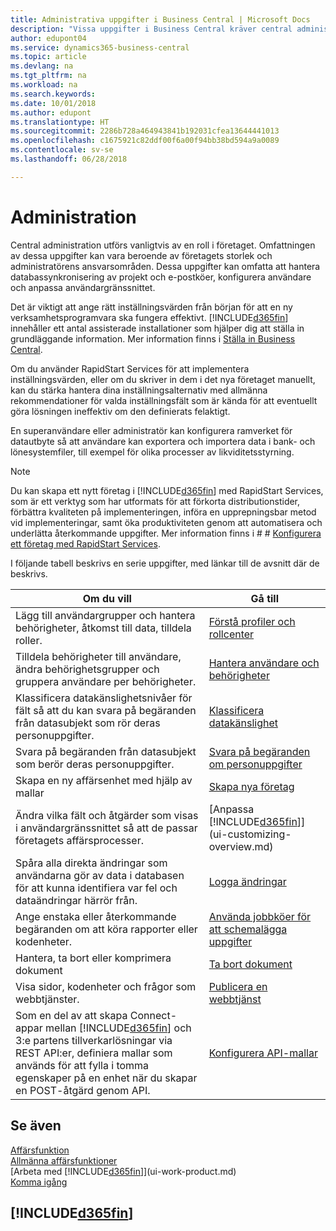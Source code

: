 ```yaml
---
title: Administrativa uppgifter i Business Central | Microsoft Docs
description: "Vissa uppgifter i Business Central kräver central administrering och konfigurering. Se vad de är och lär dig vad du ska göra."
author: edupont04
ms.service: dynamics365-business-central
ms.topic: article
ms.devlang: na
ms.tgt_pltfrm: na
ms.workload: na
ms.search.keywords: 
ms.date: 10/01/2018
ms.author: edupont
ms.translationtype: HT
ms.sourcegitcommit: 2286b728a464943841b192031cfea13644441013
ms.openlocfilehash: c1675921c82ddf00f6a00f94bb38bd594a9a0089
ms.contentlocale: sv-se
ms.lasthandoff: 06/28/2018

---
```

# <a name="administration"></a>Administration
Central administration utförs vanligtvis av en roll i företaget. Omfattningen av dessa uppgifter kan vara beroende av företagets storlek och administratörens ansvarsområden. Dessa uppgifter kan omfatta att hantera databassynkronisering av projekt och e-postköer, konfigurera användare och anpassa användargränssnittet.  

Det är viktigt att ange rätt inställningsvärden från början för att en ny verksamhetsprogramvara ska fungera effektivt. [!INCLUDE[d365fin](includes/d365fin_md.md)] innehåller ett antal assisterade installationer som hjälper dig att ställa in grundläggande information. Mer information finns i [Ställa in Business Central](setup.md).

Om du använder RapidStart Services för att implementera inställningsvärden, eller om du skriver in dem i det nya företaget manuellt, kan du stärka hantera dina inställningsalternativ med allmänna rekommendationer för valda inställningsfält som är kända för att eventuellt göra lösningen ineffektiv om den definierats felaktigt.  

En superanvändare eller administratör kan konfigurera ramverket för datautbyte så att användare kan exportera och importera data i bank- och lönesystemfiler, till exempel för olika processer av likviditetsstyrning.

> [!NOTE]
> Du kan skapa ett nytt företag i [!INCLUDE[d365fin](includes/d365fin_md.md)] med RapidStart Services, som är ett verktyg som har utformats för att förkorta distributionstider, förbättra kvaliteten på implementeringen, införa en upprepningsbar metod vid implementeringar, samt öka produktiviteten genom att automatisera och underlätta återkommande uppgifter. Mer information finns i # # [Konfigurera ett företag med RapidStart Services](admin-set-up-a-company-with-rapidstart.md).

I följande tabell beskrivs en serie uppgifter, med länkar till de avsnitt där de beskrivs.   

|**Om du vill**|**Gå till**|  
|------------|-------------|  
|Lägg till användargrupper och hantera behörigheter, åtkomst till data, tilldela roller.|[Förstå profiler och rollcenter](admin-users-profiles-roles.md)|  
|Tilldela behörigheter till användare, ändra behörighetsgrupper och gruppera användare per behörigheter.|[Hantera användare och behörigheter](ui-how-users-permissions.md)|
|Klassificera datakänslighetsnivåer för fält så att du kan svara på begäranden från datasubjekt som rör deras personuppgifter.|[Klassificera datakänslighet](admin-classifying-data-sensitivity.md)|
|Svara på begäranden från datasubjekt som berör deras personuppgifter.|[Svara på begäranden om personuppgifter](admin-responding-to-requests-about-personal-data.md)|
|Skapa en ny affärsenhet med hjälp av mallar|[Skapa nya företag](about-new-company.md)|
|Ändra vilka fält och åtgärder som visas i användargränssnittet så att de passar företagets affärsprocesser. |[Anpassa [!INCLUDE[d365fin](includes/d365fin_md.md)]](ui-customizing-overview.md) |
|Spåra alla direkta ändringar som användarna gör av data i databasen för att kunna identifiera var fel och dataändringar härrör från.|[Logga ändringar](across-log-changes.md)|  
|Ange enstaka eller återkommande begäranden om att köra rapporter eller kodenheter.|[Använda jobbköer för att schemalägga uppgifter](admin-job-queues-schedule-tasks.md)|  
|Hantera, ta bort eller komprimera dokument|[Ta bort dokument](admin-manage-documents.md)|  
|Visa sidor, kodenheter och frågor som webbtjänster.|[Publicera en webbtjänst](across-how-publish-web-service.md)|
|Som en del av att skapa Connect-appar mellan [!INCLUDE[d365fin](includes/d365fin_md.md)] och 3:e partens tillverkarlösningar via REST API:er, definiera mallar som används för att fylla i tomma egenskaper på en enhet när du skapar en POST-åtgärd genom API.|[Konfigurera API-mallar](admin-configuring-api-template.md)|

## <a name="see-also"></a>Se även
[Affärsfunktion](across-business-functionality.md)  
[Allmänna affärsfunktioner](ui-across-business-areas.md)  
[Arbeta med [!INCLUDE[d365fin](includes/d365fin_md.md)]](ui-work-product.md)  
[Komma igång](product-get-started.md)    

## [!INCLUDE[d365fin](includes/free_trial_md.md)]  


